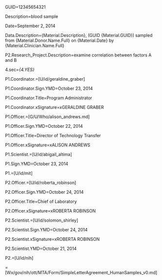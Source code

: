 GUID=12345654321

Description=blood sample

Date=September 2, 2014

Data.Description={Material.Description}, (GUID {Material.GUID}) sampled from {Material.Donor.Name.Full} on {Material.Date} by {Material.Clinician.Name.Full}

P2.Research_Project.Description=examine correlation between factors A and B

4.sec=<i>{4.YES}</i>
  
P1.Coordinator.=[U/id/geraldine_graber]

P1.Coordinator.Sign.YMD=October 23, 2014

P1.Coordinator.Title=Program Administrator

P1.Coordinator.xSignature=xGERALDINE GRABER

P1.Officer.=[G/U/Who/alison_andrews.md]

P1.Officer.Sign.YMD=October 22, 2014

P1.Officer.Title=Director of Technology Transfer

P1.Officer.xSignature=xALISON ANDREWS

P1.Scientist.=[U/id/abigail_altima]

P1.Sign.YMD=October 23, 2014

P1.=[U/id/mit]

P2.Officer.=[U/id/roberta_robinson]

P2.Officer.Sign.YMD=October 24, 2014

P2.Officer.Title=Chief of Laboratory

P2.Officer.xSignature=xROBERTA ROBINSON

P2.Scientist.=[U/id/solomon_shirley]

P2.Scientist.Sign.YMD=October 24, 2014  

P2.Scientist.xSignature=xROBERTA ROBINSON

P2.Scientist.YMD=October 21, 2014

P2.=[U/id/nih]

=[Wx/gov/nih/ott/MTA/Form/SimpleLetterAgreement_HumanSamples_v0.md]